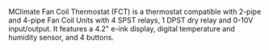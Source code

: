 MClimate Fan Coil Thermostat (FCT) is a thermostat compatible with 2-pipe and 4-pipe Fan Coil Units with 4 SPST relays, 1 DPST dry relay and 0-10V input/output. It features a 4.2" e-ink display, digital temperature and humidity sensor, and 4 buttons.
